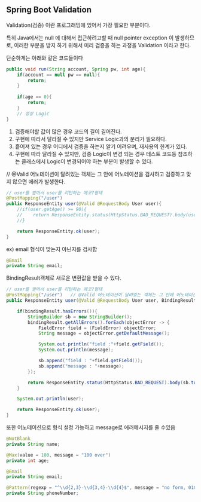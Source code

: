 ## Spring Boot Validation

Validation(검증) 이란 프로그래밍에 있어서 가장 필요한 부분이다.

특히 Java에서는 null 에 대해서 접근하려고할 때 null pointer exception 이 발생하므로, 이러한 부분을 방지 하기 위해서 미리 검증을 하는 과정을 Validation 이라고 한다.

단순하게는 아래와 같은 코드들이다

```java
public void run(String account, Spring pw, int age){
	if(account == null pw == null){
		return;
	}
	
	if(age == 0){
		return;
	}
	// 정상 Logic
}
```

1. 검증해야할 값이 많은 경우 코드의 길이 길어진다.
2. 구현에 따라서 달라질 수 있지만 Service Logic과의 분리가 필요하다.
3. 흩어져 있는 경우 어디에서 검증을 하는지 알기 어려우며, 재사용의 한계가 있다.
4. 구현에 따라 달라질 수 있지만, 검증 Logic이 변경 되는 경우 테스트 코드등 참조하는 클래스에서 Logic이 변경되어야 하는 부분이 발생할 수 있다.



// @Valid 어노테이션이 달려있는 객체는 그 안에 어노테이션을 검사하고 검증하고 맞지 않으면 에러가 발생한다.

```java
// user를 받아서 user를 리턴하는 에코?형태
@PostMapping("/user")
public ResponseEntity user(@Valid @RequestBody User user){
    //if(user.getAge() >= 90){
    //    return ResponseEntity.status(HttpStatus.BAD_REQUEST).body(user);
    //}

    return ResponseEntity.ok(user);
}
```

ex) email 형식이 맞는지 아닌지를 검사함

```java
@Email
private String email;
```



BindingResult객체로 새로운 변환값을 받을 수 있다.

```java
// user를 받아서 user를 리턴하는 에코?형태
@PostMapping("/user")   // @Valid 어노테이션이 달려있는 객체는 그 안에 어노테이션을 검사하고 검증하고 맞지 않으면 에러가 발생한다.
public ResponseEntity user(@Valid @RequestBody User user, BindingResult bindingResult){  // Validation 결과가 BindingResult에 들어옴

    if(bindingResult.hasErrors()){
        StringBuilder sb = new StringBuilder();
        bindingResult.getAllErrors().forEach(objectError -> {
            FieldError field = (FieldError) objectError;
            String message = objectError.getDefaultMessage();

            System.out.println("field :"+field.getField());
            System.out.println(message);

            sb.append("field : "+field.getField());
            sb.append("message : "+message);
        });

        return ResponseEntity.status(HttpStatus.BAD_REQUEST).body(sb.toString());
    }

    System.out.println(user);

    return ResponseEntity.ok(user);
}
```



또한 어노테이션으로 형식 설정 가능하고  message로 에러메시지를 줄 수있음

```java
@NotBlank
private String name;

@Max(value = 100, message = "100 over")
private int age;

@Email
private String email;

@Pattern(regexp = "^\\d{2,3}-\\d{3,4}-\\d{4}$", message = "no form, 010-xxxx-xxxx") // 정규식 사용
private String phoneNumber;
```

